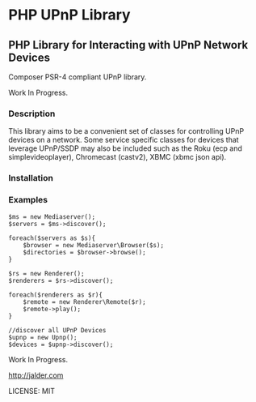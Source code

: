 PHP UPnP Library
================
PHP Library for Interacting with UPnP Network Devices
-----------------------------------------------------

Composer PSR-4 compliant UPnP library.

Work In Progress.

### Description
This library aims to be a convenient set of classes for controlling UPnP devices on a network. Some service specific classes for devices that leverage UPnP/SSDP may also be included such as the Roku (ecp and simplevideoplayer), Chromecast (castv2), XBMC (xbmc json api).

### Installation


### Examples

```
$ms = new Mediaserver();
$servers = $ms->discover();

foreach($servers as $s){
    $browser = new Mediaserver\Browser($s);
    $directories = $browser->browse();
}

$rs = new Renderer();
$renderers = $rs->discover();

foreach($renderers as $r){
    $remote = new Renderer\Remote($r);
    $remote->play();
}

//discover all UPnP Devices
$upnp = new Upnp();
$devices = $upnp->discover();

```

Work In Progress.

http://jalder.com

LICENSE: MIT

